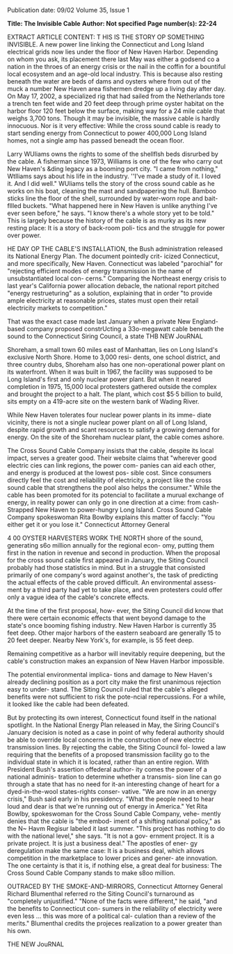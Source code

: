 Publication date: 09/02
Volume 35, Issue 1

**Title: The Invisible Cable**
**Author: Not specified**
**Page number(s): 22-24**

EXTRACT ARTICLE CONTENT:
T
HIS IS THE STORY OP SOMETHING INVISIBLE. A new power line 
linking the Connecticut and Long Island electrical grids now 
lies under the floor of New Haven Harbor. Depending on whom 
you ask, its placement there last May was either a godsend co a 
nation in the throes of an energy crisis or the nail in the coffin for 
a bountiful local ecosystem and an age-old local industry. This is 
because also resting beneath the water are beds of dams and oysters 
where from out of the muck a number New Haven area fishermen 
dredge up a living day after day. On May 17, 2002, a specialized rig 
that had sailed from the Netherlands tore a trench ten feet wide and 
20 feet deep through prime oyster habitat on the harbor floor 120 
feet below the surface, making way for a 24 mile cable that weighs 
3,700 tons. Though it may be invisible, the massive cable is hardly 
innocuous. Nor is it very effective: While the cross sound cable is 
ready to start sending energy from Connecticut to power 400,000 
Long Island homes, not a single amp has passed beneadt the ocean 
floor. 

Larry WUliams owns the rights to some of the shellflsh beds 
disrurbed by the cable. A fisherman since 1973, Williams is one of 
the few who carry out New Haven's &ding legacy as a booming port 
city. "I came from nothing," Wtlliams says about his life in the 
industry. ''I've made a study of it. I loved it. And I did well." 
WUliams tells the story of the cross sound cable as he works on 
his boat, cleaning the mast and sandpapering the hull. Bamboo 
sticks line the floor of the shell, surrounded by water-worn rope and 
bait-fllled buckets. "What happened here in New Haven is unlike 
anything I've ever seen before," he says. "I know there's a whole 
story yet to be told." This is largely because the history of the cable 
is as murky as its new resting place: It is a story of back-room poli-
tics and the struggle for power over power. 


HE DAY OP THE CABLE'S INSTALLATION, the Bush administration 
released its National Energy Plan. The document pointedly crit-
icized Connecticut, and more specifically, New Haven. 
Connecticut was labeled "parochial" for "rejecting efficient modes 
of energy transmission in the name of unsubstantiated local con-
cerns." Comparing the Northeast energy crisis to last year's 
California power allocation debacle, the national report pitched 
"energy restrueturing" as a solution, explaining that in order "to 
provide ample electricity at reasonable prices, states must open their 
retail electricity markets to competition." 

That was the exact case made last January when a private New 
England-based company proposed constrUcting a 33o-megawatt 
cable beneath the sound to the Connecticut Siring Council, a state 
THB NEW JouRNAL


Shoreham, a small town 60 miles east of Manhattan, lies
on Long Island's exclusive North Shore. Home to 3,000 resi-
dents, one school district, and three country dubs, Shoreham also
has one non-operational power plant on its waterfront. When it was
built in 1967, the facility was supposed to be Long Island's first and
only nuclear power plant. But when it neared completion in 1975,
15,000 local protesters gathered outside the complex and brought
the project to a halt. The plant, which cost $5·5 billion to build, sits
empty on a 419-acre site on the western bank of Wading River.

While New Haven tolerates four nuclear power plants in its imme-
diate vicinity, there is not a single nuclear power plant on all of
Long Island, despite rapid growth and scant resources to satisfy a
growing demand for energy. On the site of the Shoreham nuclear
plant, the cable comes ashore.

The Cross Sound Cable Company insists that the cable,
despite its local impact, serves a greater good. Their website claims
that "wherever good electric cies can link regions, the power com-
panies can aid each other, and energy is produced at the lowest pos-
sible cost. Since consumers directly feel the cost and reliability of
electricity, a project like the cross sound cable that strengthens the
pool also helps the consumer." While the cable has been promoted
for its potencial to facilitate a murual exchange of energy, in reality
power can only go in one direction at a cime: from cash-Strapped
New Haven to power-hungry Long Island. Cross Sound Cable
Company spokeswoman Rita Bowlby explains this matter of faccly:
"You either get it or you lose it." Connecticut Attorney General


4
00 OYSTER HARVESTERS WORK THE
NORTH shore of the sound, generating
s6o million annually for the regional econ-
omy, putting them first in the nation in
revenue and second in production. When
the proposal for the cross sound cable first
appeared in January, the Siting Council
probably had those statistics in mind. But
in a struggle that consisted primarily of one
company's word against another's, the task
of predicting the actual effects of the cable
proved difficult. An environmental assess-
ment by a third party had yet to take place,
and even protesters could offer only a vague
idea of the cable's concrete effects.

At the time of the first proposal, how-
ever, the Siting Council did know that
there were certain economic effects that
went beyond damage to the state's once
booming fishing industry. New Haven
Harbor is currently 35 feet deep. Other
major harbors of the eastern seaboard are
generally 15 to 20 feet deeper. Nearby New
York's, for example, is 55 feet deep.

Remaining competitive as a harbor will
inevitably require deepening, but the
cable's construction makes an expansion of
New Haven Harbor impossible.

The potential environmental implica-
tions and damage to New Haven's already
declining position as a port city make the
first unanimous rejection easy to under-
stand. The Siting Council ruled that the
cable's alleged benefits were not sufficient
to risk the pote-ncial repercussions. For a
while, it looked like the cable had been
defeated.

But by protecting its own interest,
Connecticut found itself in the national
spotlight. In the National Energy Plan
released in May, the Siring Council's
January decision is noted as a case in point
of why federal authority should be able to
override local concerns in the construction
of new electric transmission lines. By
rejecting the cable, the Siting Council fol-
lowed a law requiring that the benefits of a
proposed transmission facility go to the
individual state in which it is located,
rather than an entire region. With
President Bush's assertion offederal author-
ity comes the power of a national adminis-
tration to determine whether a transmis-
sion line can go through a state that has no
need for it-an interesting change of heart
for a dyed-in-the-wool states-rights conser-
vative. "We are now in an energy crisis,"
Bush said early in his presidency. "What
the people need to hear loud and dear is
that we're running out of energy in
America." Yet Rita Bowlby, spokeswoman
for the Cross Sound Cable Company, vehe-
mently denies that the cable is "the embod-
iment of a shifting national policy," as the
N~ Havm Regisur labeled it last summer.
"This project has nothing to do with the
national level," she says. "It is not a gov-
ernment project. It is a private project. It is
just a business deal." The apostles of ener-
gy deregulation make the same case: It is a
business deal, which allows competition in
the marketplace to lower prices and gener-
ate innovation. The one certainty is that it
is, if nothing else, a great deal for business:
The Cross Sound Cable Company stands
to make s8oo million.


OUTRACED BY THE SMOKE-AND-MIRRORS,
Connecticut Attorney General Richard
Blumenthal referred ro the Siting Council's
turnaround as "completely unjustified."
"None of the facts were different," he said,
"and the benefits to Connecticut con-
sumers in the reliability of electricity were
even less ... this was more of a political cal-
culation than a review of the merits."
Blumenthal credits the projeces realization
to a
power greater than his own.

THE NEW JouRNAL